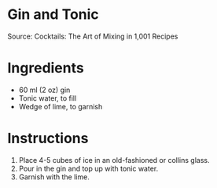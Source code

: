 # Gin and Tonic

Source: Cocktails: The Art of Mixing in 1,001 Recipes

# Ingredients
* 60 ml (2 oz) gin
* Tonic water, to fill
* Wedge of lime, to garnish

# Instructions
1. Place 4-5 cubes of ice in an old-fashioned or collins glass.
1. Pour in the gin and top up with tonic water.
1. Garnish with the lime.

